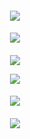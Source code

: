 <h4 align="center">  

  ![](https://komarev.com/ghpvc/?username=Iovefool&color=grey&style=flat-square&label=˚ʚ♡ɞ˚&abbreviated=true)
</h4>
</p>

<h4 align="center">
  
![](https://files.catbox.moe/83taku.png)
</h4> 
<h4 align="center">

![](https://files.catbox.moe/p2cx08.png)

![](https://files.catbox.moe/4rw50z.png)


<h4 align="center">
  
![](https://files.catbox.moe/lo099u.png)
</h4>
</p>

<h4 align="center">
  
![](https://files.catbox.moe/83taku.png)
</h4> 
<h4 align="center">
